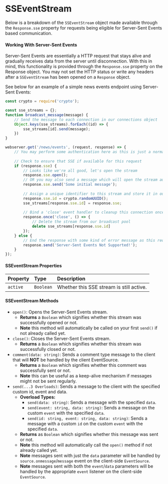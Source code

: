 # SSEventStream
Below is a breakdown of the `SSEventStream` object made available through the `Response.sse` property for requests being eligible for Server-Sent Events based communication.

#### Working With Server-Sent Events
Server-Sent Events are essentially a HTTP request that stays alive and gradually receives data from the server until disconnection. With this in mind, this functionality is provided through the `Response.sse` property on the Response object. You may not set the HTTP status or write any headers after a `SSEventStream` has been opened on a `Response` object.

See below for an example of a simple news events endpoint using Server-Sent Events:
```javascript
const crypto = require('crypto');

const sse_streams = {};
function broadcast_message(message) {
    // Send the message to each connection in our connections object
    Object.keys(sse_streams).forEach((id) => {
        sse_streams[id].send(message);
    })
}

webserver.get('/news/events', (request, response) => {
    // You may perform some authentication here as this is just a normal HTTP GET request
    
    // Check to ensure that SSE if available for this request
    if (response.sse) {
        // Looks like we're all good, let's open the stream
        response.sse.open();
        // OR you may also send a message which will open the stream automatically
        response.sse.send('Some initial message');
        
        // Assign a unique identifier to this stream and store it in our broadcast pool
        response.sse.id = crypto.randomUUID();
        sse_streams[response.sse.id] = response.sse;
        
        // Bind a 'close' event handler to cleanup this connection once it disconnects
        response.once('close', () => {
            // Delete the stream from our broadcast pool
            delete sse_streams[response.sse.id]
        });
    } else {
        // End the response with some kind of error message as this request did not support SSE
        response.send('Server-Sent Events Not Supported!');
    }
});
```

#### SSEventStream Properties
| Property  | Type     | Description                |
| :-------- | :------- | :------------------------- |
| `active`    | `Boolean` | Whether this SSE stream is still active. |

#### SSEventStream Methods
* `open()`: Opens the Server-Sent Events stream.
    * **Returns** a `Boolean` which signifies whether this stream was successfully opened or not.
    * **Note** this method will automatically be called on your first `send()` if not already called yet.
* `close()`: Closes the Server-Sent Events stream.
    * **Returns** a `Boolean` which signifies whether this stream was successfully closed or not.
* `comment(data: string)`: Sends a comment type message to the client that will **NOT** be handled by the client EventSource.
    * **Returns** a `Boolean` which signifies whether this comment was successfully sent or not.
    * **Note** this can be useful as a keep-alive mechanism if messages might not be sent regularly.
* `send(...3 Overloads)`: Sends a message to the client with the specified custom id, event and data.
    * **Overload Types:**
        * `send(data: string)`: Sends a message with the specified `data`.
        * `send(event: string, data: string)`: Sends a message on the custom `event` with the specified `data`.
        * `send(id: string, event: string, data: string)`: Sends a message with a custom `id` on the custom `event` with the specified `data`.
    * **Returns** as `Boolean` which signifies whether this message was sent or not.
    * **Note** this method will automatically call the `open()` method if not already called yet.
    * **Note** messages sent with just the `data` parameter will be handled by `source.onmessage`/`message` event on the client-side `EventSource`.
    * **Note** messages sent with both the `event`/`data` parameters will be handled by the appropriate `event` listener on the client-side `EventSource`.